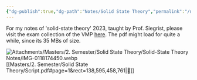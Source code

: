 ```yaml
---
{"dg-publish":true,"dg-path":"Notes/Solid State Theory","permalink":"/notes/solid-state-theory/","updated":"2025-01-18T18:04:07.754+01:00"}
---
```


For my notes of 'solid-state theory' 2023, taught by Prof. Siegrist, please visit the exam collection of the VMP [here](https://exams.vmp.ethz.ch/user/mkoeberlin/document/notes2023). The pdf might load for quite a while, since its 35 MBs of size.

![Attachments/Masters/2. Semester/Solid State Theory/Solid-State Theory Notes/IMG-0118174450.webp](/img/user/Attachments/Masters/2.%20Semester/Solid%20State%20Theory/Solid-State%20Theory%20Notes/IMG-0118174450.webp)[[Masters/2. Semester/Solid State Theory/Script.pdf#page=1&rect=138,595,458,761|🔗]]
